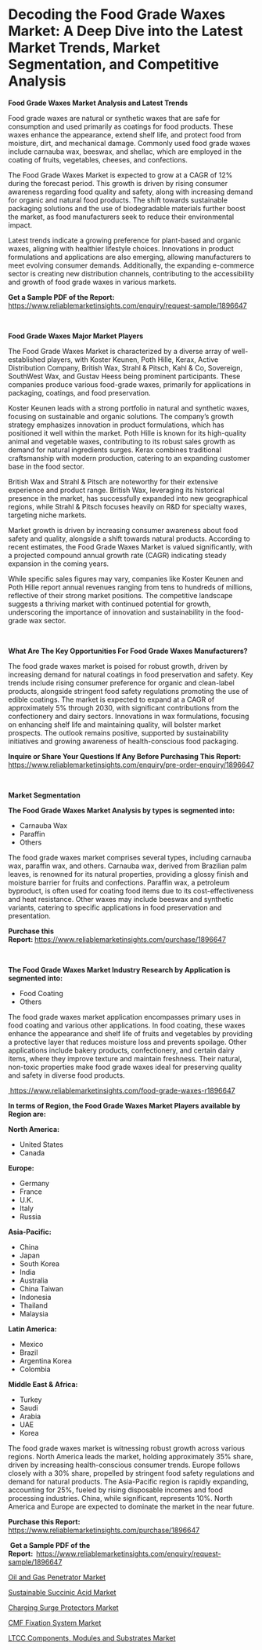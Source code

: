 <p><h1>Decoding the Food Grade Waxes Market: A Deep Dive into the Latest Market Trends, Market Segmentation, and Competitive Analysis</h1></p><p><strong>Food Grade Waxes Market Analysis and Latest Trends</strong></p>
<p><p>Food grade waxes are natural or synthetic waxes that are safe for consumption and used primarily as coatings for food products. These waxes enhance the appearance, extend shelf life, and protect food from moisture, dirt, and mechanical damage. Commonly used food grade waxes include carnauba wax, beeswax, and shellac, which are employed in the coating of fruits, vegetables, cheeses, and confections.</p><p>The Food Grade Waxes Market is expected to grow at a CAGR of 12% during the forecast period. This growth is driven by rising consumer awareness regarding food quality and safety, along with increasing demand for organic and natural food products. The shift towards sustainable packaging solutions and the use of biodegradable materials further boost the market, as food manufacturers seek to reduce their environmental impact.</p><p>Latest trends indicate a growing preference for plant-based and organic waxes, aligning with healthier lifestyle choices. Innovations in product formulations and applications are also emerging, allowing manufacturers to meet evolving consumer demands. Additionally, the expanding e-commerce sector is creating new distribution channels, contributing to the accessibility and growth of food grade waxes in various markets.</p></p>
<p><strong>Get a Sample PDF of the Report:&nbsp;</strong> <a href="https://www.reliablemarketinsights.com/enquiry/request-sample/1896647?utm_campaign=2129&utm_medium=2&utm_source=Github&utm_content=ia&utm_term=04022025&utm_id=food-grade-waxes">https://www.reliablemarketinsights.com/enquiry/request-sample/1896647</a></p>
<p>&nbsp;</p>
<p><strong>Food Grade Waxes Major Market Players</strong></p>
<p><p>The Food Grade Waxes Market is characterized by a diverse array of well-established players, with Koster Keunen, Poth Hille, Kerax, Active Distribution Company, British Wax, Strahl & Pitsch, Kahl & Co, Sovereign, SouthWest Wax, and Gustav Heess being prominent participants. These companies produce various food-grade waxes, primarily for applications in packaging, coatings, and food preservation. </p><p>Koster Keunen leads with a strong portfolio in natural and synthetic waxes, focusing on sustainable and organic solutions. The company’s growth strategy emphasizes innovation in product formulations, which has positioned it well within the market. Poth Hille is known for its high-quality animal and vegetable waxes, contributing to its robust sales growth as demand for natural ingredients surges. Kerax combines traditional craftsmanship with modern production, catering to an expanding customer base in the food sector.</p><p>British Wax and Strahl & Pitsch are noteworthy for their extensive experience and product range. British Wax, leveraging its historical presence in the market, has successfully expanded into new geographical regions, while Strahl & Pitsch focuses heavily on R&D for specialty waxes, targeting niche markets.</p><p>Market growth is driven by increasing consumer awareness about food safety and quality, alongside a shift towards natural products. According to recent estimates, the Food Grade Waxes Market is valued significantly, with a projected compound annual growth rate (CAGR) indicating steady expansion in the coming years. </p><p>While specific sales figures may vary, companies like Koster Keunen and Poth Hille report annual revenues ranging from tens to hundreds of millions, reflective of their strong market positions. The competitive landscape suggests a thriving market with continued potential for growth, underscoring the importance of innovation and sustainability in the food-grade wax sector.</p></p>
<p>&nbsp;</p>
<p><strong>What Are The Key Opportunities For Food Grade Waxes Manufacturers?</strong></p>
<p><p>The food grade waxes market is poised for robust growth, driven by increasing demand for natural coatings in food preservation and safety. Key trends include rising consumer preference for organic and clean-label products, alongside stringent food safety regulations promoting the use of edible coatings. The market is expected to expand at a CAGR of approximately 5% through 2030, with significant contributions from the confectionery and dairy sectors. Innovations in wax formulations, focusing on enhancing shelf life and maintaining quality, will bolster market prospects. The outlook remains positive, supported by sustainability initiatives and growing awareness of health-conscious food packaging.</p></p>
<p><strong>Inquire or Share Your Questions If Any Before Purchasing This Report:</strong> <a href="https://www.reliablemarketinsights.com/enquiry/pre-order-enquiry/1896647?utm_campaign=2129&utm_medium=2&utm_source=Github&utm_content=ia&utm_term=04022025&utm_id=food-grade-waxes">https://www.reliablemarketinsights.com/enquiry/pre-order-enquiry/1896647</a></p>
<p>&nbsp;</p>
<p><strong>Market Segmentation</strong></p>
<p><strong>The Food Grade Waxes Market Analysis by types is segmented into:</strong></p>
<p><ul><li>Carnauba Wax</li><li>Paraffin</li><li>Others</li></ul></p>
<p><p>The food grade waxes market comprises several types, including carnauba wax, paraffin wax, and others. Carnauba wax, derived from Brazilian palm leaves, is renowned for its natural properties, providing a glossy finish and moisture barrier for fruits and confections. Paraffin wax, a petroleum byproduct, is often used for coating food items due to its cost-effectiveness and heat resistance. Other waxes may include beeswax and synthetic variants, catering to specific applications in food preservation and presentation.</p></p>
<p><strong>Purchase this Report:&nbsp;</strong><a href="https://www.reliablemarketinsights.com/purchase/1896647?utm_campaign=2129&utm_medium=2&utm_source=Github&utm_content=ia&utm_term=04022025&utm_id=food-grade-waxes">https://www.reliablemarketinsights.com/purchase/1896647</a></p>
<p>&nbsp;</p>
<p><strong>The Food Grade Waxes Market Industry Research by Application is segmented into:</strong></p>
<p><ul><li>Food Coating</li><li>Others</li></ul></p>
<p><p>The food grade waxes market application encompasses primary uses in food coating and various other applications. In food coating, these waxes enhance the appearance and shelf life of fruits and vegetables by providing a protective layer that reduces moisture loss and prevents spoilage. Other applications include bakery products, confectionery, and certain dairy items, where they improve texture and maintain freshness. Their natural, non-toxic properties make food grade waxes ideal for preserving quality and safety in diverse food products.</p></p>
<p><a href="https://www.reliablemarketinsights.com/food-grade-waxes-r1896647?utm_campaign=2129&utm_medium=2&utm_source=Github&utm_content=ia&utm_term=04022025&utm_id=food-grade-waxes">&nbsp;https://www.reliablemarketinsights.com/food-grade-waxes-r1896647</a></p>
<p><strong>In terms of Region, the Food Grade Waxes Market Players available by Region are:</strong></p>
<p>
    <p> <strong> North America: </strong>
        <ul>
            <li>United States</li>
            <li>Canada</li>
        </ul>
        </p> 
    <p> <strong> Europe: </strong>
        <ul>
            <li>Germany</li>
            <li>France</li>
            <li>U.K.</li>
            <li>Italy</li>
            <li>Russia</li>
        </ul>
        </p> 
    <p> <strong> Asia-Pacific: </strong>
        <ul>
            <li>China</li>
            <li>Japan</li>
            <li>South Korea</li>
            <li>India</li>
            <li>Australia</li>
            <li>China Taiwan</li>
            <li>Indonesia</li>
            <li>Thailand</li>
            <li>Malaysia</li>
        </ul>
        </p> 
    <p> <strong> Latin America: </strong>
        <ul>
            <li>Mexico</li>
            <li>Brazil</li>
            <li>Argentina Korea</li>
            <li>Colombia</li>
        </ul>
        </p> 
    <p> <strong> Middle East & Africa: </strong>
        <ul>
            <li>Turkey</li>
            <li>Saudi</li>
            <li>Arabia</li>
            <li>UAE</li>
            <li>Korea</li>
        </ul>
    </p>
    </p>
<p><p>The food grade waxes market is witnessing robust growth across various regions. North America leads the market, holding approximately 35% share, driven by increasing health-conscious consumer trends. Europe follows closely with a 30% share, propelled by stringent food safety regulations and demand for natural products. The Asia-Pacific region is rapidly expanding, accounting for 25%, fueled by rising disposable incomes and food processing industries. China, while significant, represents 10%. North America and Europe are expected to dominate the market in the near future.</p></p>
<p><strong>Purchase this Report: </strong><a href="https://www.reliablemarketinsights.com/purchase/1896647?utm_campaign=2129&utm_medium=2&utm_source=Github&utm_content=ia&utm_term=04022025&utm_id=food-grade-waxes">https://www.reliablemarketinsights.com/purchase/1896647</a></p>
<p>&nbsp;<strong>Get a Sample PDF of the Report:&nbsp;&nbsp;</strong><a href="https://www.reliablemarketinsights.com/enquiry/request-sample/1896647?utm_campaign=2129&utm_medium=2&utm_source=Github&utm_content=ia&utm_term=04022025&utm_id=food-grade-waxes">https://www.reliablemarketinsights.com/enquiry/request-sample/1896647</a></p>
<p><strong></strong></p>
<p><p><a href="https://www.linkedin.com/pulse/oil-gas-penetrator-market-report-product-type-end-use-application-wpl1f?utm_campaign=2129&utm_medium=2&utm_source=Github&utm_content=ia&utm_term=04022025&utm_id=food-grade-waxes">Oil and Gas Penetrator Market</a></p><p><a href="https://www.linkedin.com/pulse/global-sustainable-succinic-acid-market-analysis-2025-2032-a96sf?utm_campaign=2129&utm_medium=2&utm_source=Github&utm_content=ia&utm_term=04022025&utm_id=food-grade-waxes">Sustainable Succinic Acid Market</a></p><p><a href="https://www.linkedin.com/pulse/consistent-increase-charging-surge-protectors-market-forecasted-5zo4f?utm_campaign=2129&utm_medium=2&utm_source=Github&utm_content=ia&utm_term=04022025&utm_id=food-grade-waxes">Charging Surge Protectors Market</a></p><p><a href="https://www.linkedin.com/pulse/cmf-fixation-system-market-analysis-industry-trends-cagr-ok1be?utm_campaign=2129&utm_medium=2&utm_source=Github&utm_content=ia&utm_term=04022025&utm_id=food-grade-waxes">CMF Fixation System Market</a></p><p><a href="https://www.linkedin.com/pulse/emerging-technologies-reshaping-ltcc-components-modules-vlijf?utm_campaign=2129&utm_medium=2&utm_source=Github&utm_content=ia&utm_term=04022025&utm_id=food-grade-waxes">LTCC Components, Modules and Substrates Market</a></p></p>